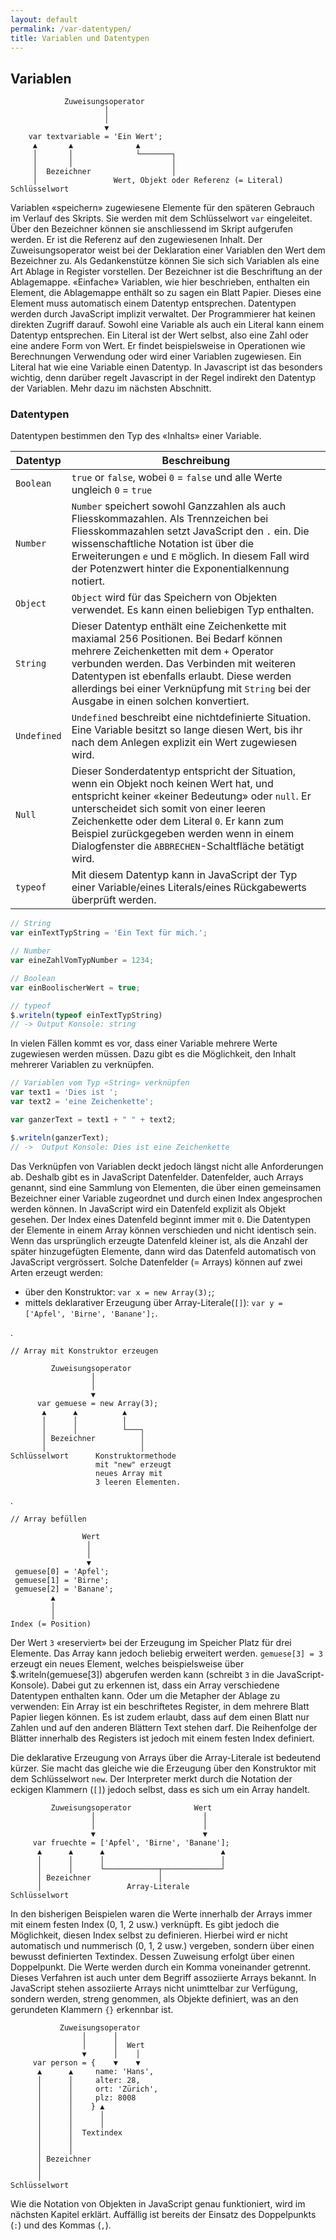 ```yaml
---
layout: default
permalink: /var-datentypen/
title: Variablen und Datentypen
---
```


## Variablen

                Zuweisungsoperator                     
	                     │                             
	                     │                             
	                     ▼                             
	    var textvariable = 'Ein Wert';                 
	     ▲       ▲              ▲                      
	     │       │              └───────┐              
	     │       │                      │              
	     │  Bezeichner                  │              
	     │                 Wert, Objekt oder Referenz (= Literal)  
	Schlüsselwort    


Variablen «speichern» zugewiesene Elemente für den späteren Gebrauch im Verlauf des Skripts. Sie werden mit dem Schlüsselwort `var` eingeleitet. Über den Bezeichner können sie anschliessend im Skript aufgerufen werden. Er ist die Referenz auf den zugewiesenen Inhalt. Der Zuweisungsoperator weist bei der Deklaration einer Variablen den Wert dem Bezeichner zu. Als Gedankenstütze können Sie sich sich Variablen als eine Art Ablage in Register vorstellen. Der Bezeichner ist die Beschriftung an der Ablagemappe. «Einfache» Variablen, wie hier beschrieben, enthalten ein Element, die Ablagemappe enthält so zu sagen ein Blatt Papier. Dieses eine Element muss automatisch einem Datentyp entsprechen. Datentypen werden durch JavaScript implizit verwaltet. Der Programmierer hat keinen direkten Zugriff darauf. Sowohl eine Variable als auch ein Literal kann einem Datentyp entsprechen. Ein Literal ist der Wert selbst, also eine Zahl oder eine andere Form von Wert. Er findet beispielsweise in Operationen wie Berechnungen Verwendung oder wird einer Variablen zugewiesen. Ein Literal hat wie eine Variable einen Datentyp. In Javascript ist das besonders wichtig, denn darüber regelt Javascript in der Regel indirekt den Datentyp der Variablen. Mehr dazu im nächsten Abschnitt.

### Datentypen

Datentypen bestimmen den Typ des «Inhalts» einer Variable.

| Datentyp | Beschreibung 
|----------|--------------
|`Boolean`| `true` or `false`, wobei `0` = `false` und alle Werte ungleich `0` = `true` 
|`Number` | `Number` speichert sowohl Ganzzahlen als auch Fliesskommazahlen. Als Trennzeichen bei Fliesskommazahlen setzt JavaScript den `.` ein. Die wissenschaftliche Notation ist über die Erweiterungen `e` und `E` möglich. In diesem Fall wird der Potenzwert hinter die Exponentialkennung notiert. 
|`Object` | `Object` wird für das Speichern von Objekten verwendet. Es kann einen beliebigen Typ enthalten. 
|`String` | Dieser Datentyp enthält eine Zeichenkette mit maxiamal 256 Positionen. Bei Bedarf können mehrere Zeichenketten mit dem `+` Operator verbunden werden. Das Verbinden mit weiteren Datentypen ist ebenfalls erlaubt. Diese werden allerdings bei einer Verknüpfung mit `String` bei der Ausgabe in einen solchen konvertiert. 
|`Undefined` | `Undefined` beschreibt eine nichtdefinierte Situation. Eine Variable besitzt so lange diesen Wert, bis ihr nach dem Anlegen explizit ein Wert zugewiesen wird. 
|`Null` | Dieser Sonderdatentyp entspricht der Situation, wenn ein Objekt noch keinen Wert hat, und entspricht keiner «keiner Bedeutung» oder `null`. Er unterscheidet sich somit von einer leeren Zeichenkette oder dem Literal `0`. Er kann zum Beispiel zurückgegeben werden wenn in einem Dialogfenster die `ABBRECHEN`-Schaltfläche betätigt wird. 
|`typeof` | Mit diesem Datentyp kann in JavaScript der Typ einer Variable/eines Literals/eines Rückgabewerts überprüft werden. 

```javascript
// String
var einTextTypString = 'Ein Text für mich.';

// Number
var eineZahlVomTypNumber = 1234;

// Boolean
var einBoolischerWert = true;

// typeof
$.writeln(typeof einTextTypString) 
// -> Output Konsole: string
```

In vielen Fällen kommt es vor, dass einer Variable mehrere Werte zugewiesen werden müssen. Dazu gibt es die Möglichkeit, den Inhalt mehrerer Variablen zu verknüpfen.  

```javascript
// Variablen vom Typ «String» verknüpfen
var text1 = 'Dies ist ';
var text2 = 'eine Zeichenkette';

var ganzerText = text1 + " " + text2;

$.writeln(ganzerText); 
// ->  Output Konsole: Dies ist eine Zeichenkette
```

Das Verknüpfen von Variablen deckt jedoch längst nicht alle Anforderungen ab. Deshalb gibt es in JavaScript Datenfelder. Datenfelder, auch Arrays genannt, sind eine Sammlung von Elementen, die über einen gemeinsamen Bezeichner einer Variable zugeordnet und durch einen Index angesprochen werden können. In JavaScript wird ein Datenfeld explizit als Objekt gesehen. Der Index eines Datenfeld beginnt immer mit `0`. Die Datentypen der Elemente in einem Array können verschieden und nicht identisch sein. Wenn das ursprünglich erzeugte Datenfeld kleiner ist, als die Anzahl der später hinzugefügten Elemente, dann wird das Datenfeld automatisch von JavaScript vergrössert. Solche Datenfelder (= Arrays) können auf zwei Arten erzeugt werden:

- über den Konstruktor: `var x = new Array(3);`;
- mittels deklarativer Erzeugung über Array-Literale(`[]`): `var y = ['Apfel', 'Birne', 'Banane'];`.

.

	// Array mit Konstruktor erzeugen
	
	         Zuweisungsoperator             
	                  │                     
	                  │                     
	                  ▼                     
	      var gemuese = new Array(3);       
	       ▲      ▲          ▲              
	       │      │          │              
	       │      │          └───┐          
	       │ Bezeichner          │          
	       │                     │          
	Schlüsselwort      Konstruktormethode  
	                   mit "new" erzeugt
	                   neues Array mit 
	                   3 leeren Elementen.  
	                   
.
	                   
	// Array befüllen
	
	                Wert   
	                 │     
	                 │     
	                 ▼     
	 gemuese[0] = 'Apfel';  
	 gemuese[1] = 'Birne';  
	 gemuese[2] = 'Banane'; 
	         ▲              
	         │              
	         │              
	Index (= Position)      

Der Wert `3` «reserviert» bei der Erzeugung im Speicher Platz für drei Elemente. Das Array kann jedoch beliebig erweitert werden. `gemuese[3] = 3` erzeugt ein neues Element, welches beispielsweise über $.writeln(gemuese[3]) abgerufen werden kann (schreibt `3` in die JavaScript-Konsole). Dabei gut zu erkennen ist, dass ein Array verschiedene Datentypen enthalten kann. Oder um die Metapher der Ablage zu verwenden: Ein Array ist ein beschriftetes Register, in dem mehrere Blatt Papier liegen können. Es ist zudem erlaubt, dass auf dem einen Blatt nur Zahlen und auf den anderen Blättern Text stehen darf. Die Reihenfolge der Blätter innerhalb des Registers ist jedoch mit einem festen Index definiert.

Die deklarative Erzeugung von Arrays über die Array-Literale ist bedeutend kürzer. Sie macht das gleiche wie die Erzeugung über den Konstruktor mit dem Schlüsselwort `new`. Der Interpreter merkt durch die Notation der eckigen Klammern (`[]`) jedoch selbst, dass es sich um ein Array handelt. 

	         Zuweisungsoperator              Wert     
	                  │                        │      
	                  │                        │      
	                  ▼                        ▼      
	     var fruechte = ['Apfel', 'Birne', 'Banane']; 
	      ▲      ▲      ▲                          ▲  
	      │      │      │                          │  
	      │      │      └────────────┬─────────────┘  
	      │ Bezeichner               │                
	      │                   Array-Literale          
	Schlüsselwort  

In den bisherigen Beispielen waren die Werte innerhalb der Arrays immer mit einem festen Index (0, 1, 2 usw.) verknüpft. Es gibt jedoch die Möglichkeit, diesen Index selbst zu definieren. Hierbei wird er nicht automatisch und nummerisch (0, 1, 2 usw.) vergeben, sondern über einen bewusst definierten Textindex. Dessen Zuweisung erfolgt über einen Doppelpunkt. Die Werte werden durch ein Komma voneinander getrennt. Dieses Verfahren ist auch unter dem Begriff assoziierte Arrays bekannt. In JavaScript stehen assoziierte Arrays nicht unimttelbar zur Verfügung, sondern werden, streng genommen, als Objekte definiert, was an den gerundeten Klammern `{}` erkennbar ist.

	           Zuweisungsoperator   
	                │      │         
	                │      │  Wert   
	                ▼      │    │    
	     var person = {    ▼    ▼    
	      ▲      ▲     name: 'Hans', 
	      │      │     alter: 28,    
	      │      │     ort: 'Zürich',
	      │      │     plz: 8008     
	      │      │    } ▲            
	      │      │      │            
	      │      │      │            
	      │      │  Textindex        
	      │      │                   
	      │      │                   
	      │ Bezeichner               
	      │                          
	      │                          
	Schlüsselwort  

Wie die Notation von Objekten in JavaScript genau funktioniert, wird im nächsten Kapitel erklärt. Auffällig ist bereits der Einsatz des Doppelpunkts (`:`) und des Kommas (`,`).